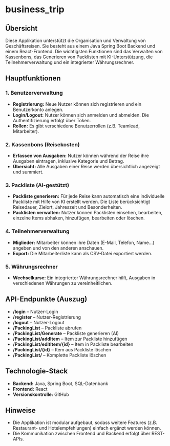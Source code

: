 
# business_trip

## Übersicht

Diese Applikation unterstützt die Organisation und Verwaltung von Geschäftsreisen. Sie besteht aus einem Java Spring Boot Backend und einem React-Frontend. Die wichtigsten Funktionen sind das Verwalten von Kassenbons, das Generieren von Packlisten mit KI-Unterstützung, die Teilnehmerverwaltung und ein integrierter Währungsrechner.

## Hauptfunktionen

### 1. Benutzerverwaltung
- **Registrierung:** Neue Nutzer können sich registrieren und ein Benutzerkonto anlegen.
- **Login/Logout:** Nutzer können sich anmelden und abmelden. Die Authentifizierung erfolgt über Token.
- **Rollen:** Es gibt verschiedene Benutzerrollen (z.B. Teamlead, Mitarbeiter).

### 2. Kassenbons (Reisekosten)
- **Erfassen von Ausgaben:** Nutzer können während der Reise ihre Ausgaben eintragen, inklusive Kategorie und Betrag.
- **Übersicht:** Alle Ausgaben einer Reise werden übersichtlich angezeigt und summiert.

### 3. Packliste (AI-gestützt)
- **Packliste generieren:** Für jede Reise kann automatisch eine individuelle Packliste mit Hilfe von KI erstellt werden. Die Liste berücksichtigt Reisedauer, Zielort, Jahreszeit und Besonderheiten.
- **Packlisten verwalten:** Nutzer können Packlisten einsehen, bearbeiten, einzelne Items abhaken, hinzufügen, bearbeiten oder löschen.

### 4. Teilnehmerverwaltung
- **Miglieder:** Mitarbeiter können ihre Daten (E-Mail, Telefon, Name...) angeben und von den anderen anschauen.
- **Export:** Die Mitarbeiterliste kann als CSV-Datei exportiert werden.

### 5. Währungsrechner
- **Wechselkurse:** Ein integrierter Währungsrechner hilft, Ausgaben in verschiedenen Währungen zu vereinheitlichen.

## API-Endpunkte (Auszug)

- **/login** – Nutzer-Login
- **/register** – Nutzer-Registrierung
- **/logout** – Nutzer-Logout
- **/PackingList** – Packliste abrufen
- **/PackingList/Generate** – Packliste generieren (AI)
- **/PackingList/addItem** – Item zur Packliste hinzufügen
- **/PackingList/editItem/{id}** – Item in Packliste bearbeiten
- **/PackingList/{id}** – Item aus Packliste löschen
- **/PackingList/** – Komplette Packliste löschen

## Technologie-Stack

- **Backend:** Java, Spring Boot, SQL-Datenbank
- **Frontend:** React
- **Versionskontrolle:** GitHub

## Hinweise

- Die Applikation ist modular aufgebaut, sodass weitere Features (z.B. Restaurant- und Hotelempfehlungen) einfach ergänzt werden können.
- Die Kommunikation zwischen Frontend und Backend erfolgt über REST-APIs.
